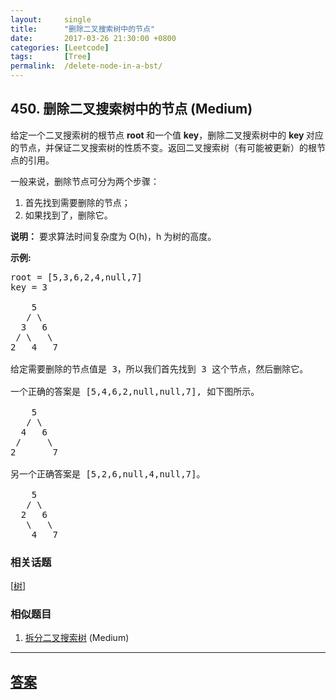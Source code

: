```yaml
---
layout:     single
title:      "删除二叉搜索树中的节点"
date:       2017-03-26 21:30:00 +0800
categories: [Leetcode]
tags:       [Tree]
permalink:  /delete-node-in-a-bst/
---
```


## 450. 删除二叉搜索树中的节点 (Medium)

<p>给定一个二叉搜索树的根节点 <strong>root </strong>和一个值 <strong>key</strong>，删除二叉搜索树中的&nbsp;<strong>key&nbsp;</strong>对应的节点，并保证二叉搜索树的性质不变。返回二叉搜索树（有可能被更新）的根节点的引用。</p>

<p>一般来说，删除节点可分为两个步骤：</p>

<ol>
	<li>首先找到需要删除的节点；</li>
	<li>如果找到了，删除它。</li>
</ol>

<p><strong>说明：</strong> 要求算法时间复杂度为&nbsp;O(h)，h 为树的高度。</p>

<p><strong>示例:</strong></p>

<pre>
root = [5,3,6,2,4,null,7]
key = 3

    5
   / \
  3   6
 / \   \
2   4   7

给定需要删除的节点值是 3，所以我们首先找到 3 这个节点，然后删除它。

一个正确的答案是 [5,4,6,2,null,null,7], 如下图所示。

    5
   / \
  4   6
 /     \
2       7

另一个正确答案是 [5,2,6,null,4,null,7]。

    5
   / \
  2   6
   \   \
    4   7
</pre>

### 相关话题
  [[树](https://github.com/openset/leetcode/tree/master/tag/tree/README.md)]

### 相似题目
  1. [拆分二叉搜索树](/split-bst) (Medium)

---

## [答案](https://github.com/openset/leetcode/tree/master/problems/delete-node-in-a-bst)
